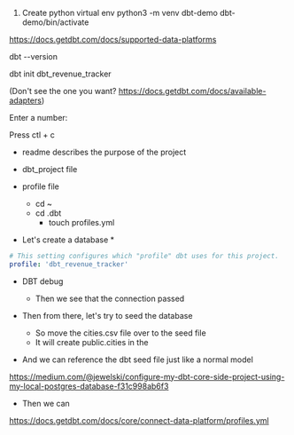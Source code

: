 1. Create python virtual env
python3 -m venv dbt-demo
dbt-demo/bin/activate

https://docs.getdbt.com/docs/supported-data-platforms

dbt --version 

dbt init dbt_revenue_tracker

(Don't see the one you want? https://docs.getdbt.com/docs/available-adapters)

Enter a number:

Press ctl + c

* readme describes the purpose of the project
* dbt_project file
* profile file
    * cd ~
    * cd .dbt
        * touch profiles.yml

* Let's create a database 
    * 

```dbt_project.yml
# This setting configures which "profile" dbt uses for this project.
profile: 'dbt_revenue_tracker'
```
* DBT debug 
    * Then we see that the connection passed

* Then from there, let's try to seed the database 
    * So move the cities.csv file over to the seed file
    * It will create public.cities in the 

* And we can reference the dbt seed file just like a normal model

https://medium.com/@jewelski/configure-my-dbt-core-side-project-using-my-local-postgres-database-f31c998ab6f3

* Then we can 

https://docs.getdbt.com/docs/core/connect-data-platform/profiles.yml